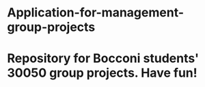 # Application-for-management-group-projects
# Repository for Bocconi students' 30050 group projects. Have fun!
